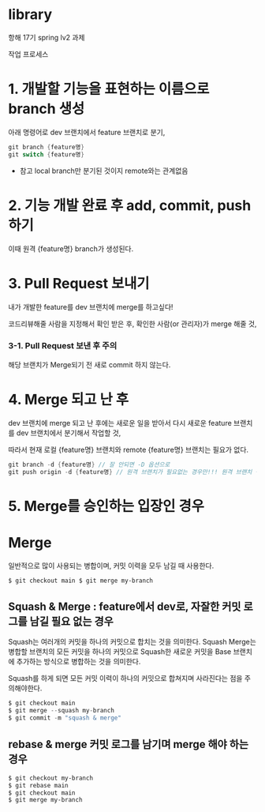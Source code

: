 # library

항해  17기 spring lv2 과제

작업 프로세스

# 1. 개발할 기능을 표현하는 이름으로 branch 생성

아래 명령어로 dev 브랜치에서 feature 브랜치로 분기,

```java
git branch {feature명}
git switch {feature명}
```

- 참고 local branch만 분기된 것이지 remote와는 관계없음

# 2. 기능 개발 완료 후 add, commit, push하기

이때 원격 {feature명} branch가 생성된다.

# 3. Pull Request 보내기

내가 개발한 feature를 dev 브랜치에 merge를 하고싶다!

코드리뷰해줄 사람을 지정해서 확인 받은 후, 확인한 사람(or 관리자)가 merge 해줄 것,


### 3-1. Pull Request 보낸 후 주의

해당 브랜치가 Merge되기 전 새로 commit 하지 않는다.


# 4. Merge 되고 난 후

dev 브랜치에 merge 되고 난 후에는 새로운 일을 받아서 다시 새로운 feature 브랜치를 dev 브랜치에서 분기해서 작업할 것,

따라서 현재 로컬 {feature명} 브랜치와 remote {feature명} 브랜치는 필요가 없다.

```java
git branch -d {feature명} // 잘 안되면 -D 옵션으로
git push origin -d {feature명} // 원격 브랜치가 필요없는 경우만!!! 원격 브랜치 삭제
```

# 5. Merge를 승인하는 입장인 경우

# **Merge**

일반적으로 많이 사용되는 병합이며, 커밋 이력을 모두 남길 때 사용한다.

`$ git checkout main
$ git merge my-branch`

## Squash & Merge : feature에서 dev로, 자잘한 커밋 로그를 남길 필요 없는 경우

Squash는 여러개의 커밋을 하나의 커밋으로 합치는 것을 의미한다. Squash Merge는 병합할 브랜치의 모든 커밋을 하나의 커밋으로 Squash한 새로운 커밋을 Base 브랜치에 추가하는 방식으로 병합하는 것을 의미한다.

Squash를 하게 되면 모든 커밋 이력이 하나의 커밋으로 합쳐지며 사라진다는 점을 주의해야한다.

```java
$ git checkout main
$ git merge --squash my-branch
$ git commit -m "squash & merge"
```

## rebase & merge 커밋 로그를 남기며 merge 해야 하는 경우

```bash
$ git checkout my-branch
$ git rebase main
$ git checkout main
$ git merge my-branch
```
